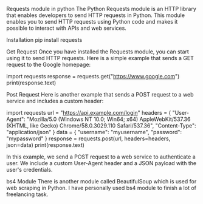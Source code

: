 Requests module in python
The Python Requests module is an HTTP library that enables developers to send HTTP requests in Python. This module enables you to send HTTP requests using Python code and makes it possible to interact with APIs and web services.

Installation
pip install requests

Get Request
Once you have installed the Requests module, you can start using it to send HTTP requests. Here is a simple example that sends a GET request to the Google homepage:

import requests
response = requests.get("https://www.google.com")
print(response.text)

Post Request
Here is another example that sends a POST request to a web service and includes a custom header:

import requests
url = "https://api.example.com/login"
headers = {
    "User-Agent": "Mozilla/5.0 (Windows NT 10.0; Win64; x64) AppleWebKit/537.36 (KHTML, like Gecko) Chrome/58.0.3029.110 Safari/537.36",
    "Content-Type": "application/json"
}
data = {
    "username": "myusername",
    "password": "mypassword"
}
response = requests.post(url, headers=headers, json=data)
print(response.text)

In this example, we send a POST request to a web service to authenticate a user. We include a custom User-Agent header and a JSON payload with the user's credentials.

bs4 Module
There is another module called BeautifulSoup which is used for web scraping in Python. I have personally used bs4 module to finish a lot of freelancing task.